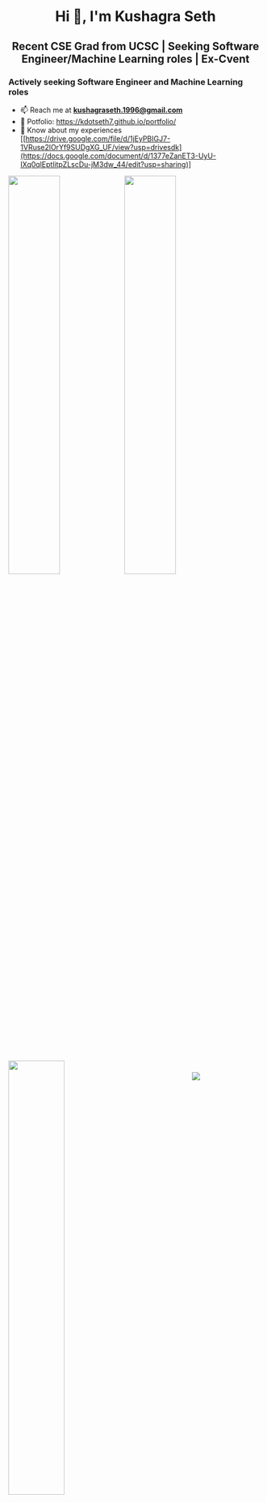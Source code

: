 <h1 align="center">Hi 👋, I'm Kushagra Seth</h1>
<h2 align="center">Recent CSE Grad from UCSC | Seeking Software Engineer/Machine Learning roles | Ex-Cvent</h2>
<h3>Actively seeking Software Engineer and Machine Learning roles</h3>

- 📫 Reach me at **kushagraseth.1996@gmail.com**
- 💼 Potfolio: https://kdotseth7.github.io/portfolio/
- 📄 Know about my experiences [[https://drive.google.com/file/d/1jEyPBIGJ7-1VRuse2lOrYf9SUDgXG_UF/view?usp=drivesdk](https://docs.google.com/document/d/1377eZanET3-UyU-IXq0qlEptlitpZLscDu-jM3dw_44/edit?usp=sharing)]

<img align="left" width="45%" src="https://github-readme-stats.vercel.app/api?username=Kdotseth7&show_icons=true&theme=radical" />

<img width="45%" src="https://github-readme-stats.vercel.app/api/wakatime?username=k_seth" />

<img align="left" width="47%" src="https://github-readme-stats.vercel.app/api/top-langs/?username=Kdotseth7" />

<h3 align="center" &#127911; **Currently Listening on Spotify**</h3>
<img align="center" src="https://spotify-github-profile.vercel.app/api/view?uid=1273458533&cover_image=true&theme=default&show_offline=false&background_color=121212" />

